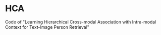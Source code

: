 # HCA
Code of "Learning Hierarchical Cross-modal Association with Intra-modal Context for Text-Image Person Retrieval"
